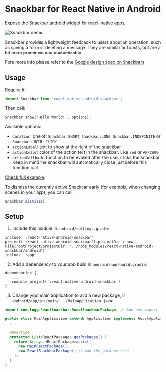 # Snackbar for React Native in Android

Expose the [Snackbar android widget](http://developer.android.com/reference/android/support/design/widget/Snackbar.html) for react-native apps.

![Snackbar demo](/Example/snackbar.gif?raw=true)

Snackbar provides a lightweight feedback to users about an operation, such as saving a form or deleting a message. They are similar to Toasts, but are a bit more prominent and customizable.

Fore more info please refer to the [Google design spec on Snackbars](https://www.google.com/design/spec/components/snackbars-toasts.html#).


## Usage

Require it:

```js
import Snackbar from 'react-native-android-snackbar';
```

Then call:

```
Snackbar.show('Hello World!', options);
```

Available options:

- `duration`: one of: `Snackbar.SHORT`, `Snackbar.LONG`, `Snackbar.INDEFINITE` or `Snackbar.UNTIL_CLICK`
- `actionLabel`: text to show at the right of the snackbar
- `actionColor`: color of the action text in the snackbar. Like `red` or `#FFCA00`
- `actionCallback`: function to be evoked after the user clicks the snackbar. Keep in mind the snackbar will automatically close just before this function call

[Check full example](Example/index.android.js).

To dismiss the currently active Snackbar early (for example, when changing scenes in your app), you can call:

```js
Snackbar.dismiss();
```

## Setup

1. Include this module in `android/settings.gradle`:

```
include ':react-native-android-snackbar'
project(':react-native-android-snackbar').projectDir = new File(rootProject.projectDir, '../node_modules/react-native-android-snackbar/android')
include ':app'
```

2. Add a dependency to your app build in `android/app/build.gradle`:

```
dependencies {
   ...
   compile project(':react-native-android-snackbar')
}
```

3. Change your main application to add a new package, in `android/app/src/main/.../MainApplication.java`:

```java
import com.lugg.ReactSnackbar.ReactSnackbarPackage; // Add new import

public class MainApplication extends Application implements ReactApplication {
  ...
  
  @Override
  protected List<ReactPackage> getPackages() {
    return Arrays.<ReactPackage>asList(
      new MainReactPackage(),
      new ReactSnackbarPackage() // Add the package here
    );
  }
}
```
